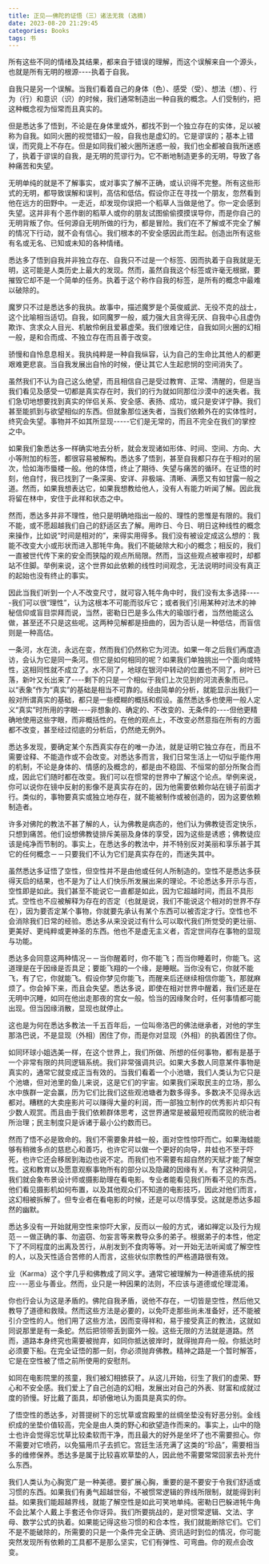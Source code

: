 ```yaml
---
title: 正见——佛陀的证悟（三）诸法无我 (选摘)
date: 2023-08-20 21:29:45
categories: Books
tags: 书
---
```


所有这些不同的情绪及其结果，都来自于错误的理解，而这个误解来自一个源头，也就是所有无明的根源----执着于自我。

自我只是另一个误解。当我们看着自己的身体（色）、感受（受）、想法（想）、行为（行）和意识（识）的时候，我们通常制造出一种自我的概念。人们受制约，把这种概念视为恒常而且真实的。

但是悉达多了悟到，不论是在身体里或外，都找不到一个独立存在的实体，足以被称为自我。如同火圈的视觉错幻一般，自我也是虚幻的。它是谬误的；基本上错误，而究竟上不存在。但是如同我们被火圈所迷惑一般，我们也全都被自我所迷惑了，执着于谬误的自我，是无明的荒谬行为。它不断地制造更多的无明，导致了各种痛苦和失望。

无明单纯的就是不了解事实，或对事实了解不正确，或认识得不完整。所有这些形式的无明，都导致误解和误判，高估和低估。假设你正在寻找一个朋友，忽然看到他在远方的田野中。一走近，却发现你误把一个稻草人当做是他了。你一定会感到失望。这并非有个恶作剧的稻草人或你的朋友试图偷偷摸摸误导你，而是你自己的无明背叛了你。任何源自无明所做的行为，都是冒险。我们在不了解或不完全了解的情况下行动，就不会有信心。我们根本的不安全感因此而生起。创造出所有这些有名或无名、已知或未知的各种情绪。

悉达多了悟到自我并非独立存在、自我只不过是一个标签、因而执着于自我就是无明，这可能是人类历史上最大的发现。然而，虽然自我这个标签或许毫无根据，要摧毁它却不是一个简单的任务。执着于这个称作自我的标签，是所有的概念中最难以破除的。

魔罗只不过是悉达多的我执。故事中，描述魔罗是个英俊威武、无役不克的战士，这个比喻相当适切。自我，如同魔罗一般，威力强大且贪得无厌、自我中心且虚伪欺诈、贪求众人目光、机敏伶俐且爱慕虚荣。我们很难记住，自我如同火圈的幻相一般，是和合而成、不独立存在而且善于改变。

骄慢和自怜息息相关。我执纯粹是一种自我纵容，认为自己的生命比其他人的都更艰难更悲哀。当自我发展出自怜的时候，便让其它人生起悲悯的空间消失了。

虽然我们不认为自己这么绝望，而且相信自己是受过教育、正常、清醒的，但是当我们看见及感受一切都是真实存在时，我们的行为就如同那位沙漠中的迷失者。我们急切地想要找到真实的伴侣关系、安全感、表扬、成功，或只是安详宁静。我们甚至能抓到与欲望相似的东西。但就象那位迷失者，当我们依赖外在的实体性时，终究会失望。事物并不如其所显现-----它们是无常的，而且不完全在我们的掌控之中。

如果我们象悉达多一样确实地去分析，就会发现诸如形体、时间、空间、方向、大小等附加的标签，都很容易被解构。悉达多了悟到，甚至自我都只存在于相对的层次，恰如海市蜃楼一般。他的体悟，终止了期待、失望与痛苦的循环。在证悟的时刻，他自忖，我已找到了一条深奥、安详、非极端、清晰、满愿又有如甘露一般之道。然而，如果我想表达它，如果我想教给他人，没有人有能力听闻了解。因此我将留在林中，安住于此祥和状态之中。

然而，悉达多并非不理性，他只是明确地指出一般的、理性的思惟是有限的。我们不能，或不愿超越我们自己的舒适区去了解。用昨日、今日、明日这种线性的概念来操作，比如说“时间是相对的”，来得实用得多。我们没有被设定成这么想的：我能不改变大小或形状而进入那牦牛角。我们不能破除大和小的概念；相反的，我们一直被世代传下来的安全而狭隘的观点所局限。然而，当这些观点被审视时，却都站不住脚。举例来说，这个世界如此依赖的线性时间观念，无法说明时间没有真正的起始也没有终止的事实。

因此当我们听到一个人不改变尺寸，就可容入牦牛角中时，我们没有太多选择-----我们可以很“理性”，认为这根本不可能而驳斥它；或者我们引用某种对法术的神秘信仰或盲目崇拜而说，当然，密勒日巴是多么伟大的瑜珈行者，当然他能这么做，甚至还不只是这些呢。这两种见解都是扭曲的，因为否认是一种低估，而盲信则是一种高估。

一条河，水在流，永远在变，然而我们仍然称它为河流。如果一年之后我们再度造访，会认为它是同一条河。但它是如何相同的呢？如果我们单独挑出一个面向或特性，这相同性就不成立了。水不同了，地球在银河中转动的位置也不同了，树叶已落，新叶又长出来了----剩下的只是一个相似于我们上次见到的河流表象而已。以“表象”作为“真实”的基础是相当不可靠的。经由简单的分析，就能显示出我们一般对所谓真实的基础，都只是一些模糊的概括和假设。虽然悉达多也使用一般人定义“真实”时所用的字眼----非想象的、确定的、不改变的、无条件的----但他更精确地使用这些字眼，而非概括性的。在他的观点上，不改变必然意指在所有的方面都不改变，甚至经过彻底的分析后，仍然绝无例外。

悉达多发现，要确定某个东西真实存在的唯一办法，就是证明它独立存在，而且不需要诠释、不能造作或不会改变。对悉达多而言，我们日常生活上一切似乎能作用的机制，不论是身体的、情感的及概念的，都是由不稳固、不恒常的部分所聚合而成，因此它们随时都在改变。我们可以在惯常的世界中了解这个论点。举例来说，你可以说你在镜中反射的影像不是真实存在的，因为他需要依赖你站在镜子前面才行。类似的，事物要真实或独立地存在，就不能被制作或被创造的，因为这要依赖制造者。

许多对佛陀的教法不甚了解的人，认为佛教是病态的，他们认为佛教徒否定快乐，只想到痛苦。他们设想佛教徒排斥美丽及身体的享受，因为这些是诱惑；佛教徒应该是纯净而节制的。事实上，在悉达多的教法中，并不特别反对美丽和享乐甚于其它的任何概念－－只要我们不认为它们是真实存在的，而迷失其中。

虽然悉达多证悟了空性，但空性并不是由他或任何人所制造的。空性不是悉达多获得天启的结果，也不是为了让人们快乐所发展出来的理论。不论悉达多开示与否，空性即是如此。我们甚至不能说它一直都是如此，因为它超越时间，而且不具形式。空性也不应被解释为存在的否定（也就是说，我们不能说这个相对的世界不存在），因为要否定某个事物，你就要先承认有某个东西可以被否定才行。空性也不会消除我们日常的经验。悉达多从来没说过有什么可以取代我们所觉受的更壮丽、更美好、更纯粹或更神圣的东西。他也不是虚无主义者，否定世间存在事物的显现与功能。

悉达多会同意这两种情况－－当你醒着时，你不能飞；而当你睡着时，你能飞。这道理是在于因缘是否具足；要能飞翔的一个缘，是睡眠。当你没有它，你就不能飞，有了它，你就能飞。假设你梦见你能飞，而醒来后还继续相信你能飞，那就麻烦了。你会掉下来，而且会失望。悉达多说，即使在相对世界中醒着，我们还是在无明中沉睡，如同在他出走那夜的宫女一般。恰当的因缘聚合时，任何事情都可能出现。但当因缘消散，显现也就停止。

这也是为何在悉达多教法一千五百年后，一位叫帝洛巴的佛法继承者，对他的学生那洛巴说，不是显现（外相）困住了你，而是你对显现（外相）的执着困住了你。

如同环球小姐选美一样，在这个世界上，我们所做、所想的任何事物，都有是基于一个非常有限的共同逻辑系统。我们非常强调共识。如果大多数人同意某件事物是真实的，通常它就变成正当有效的。当我们看着一个小池塘，我们人类认为它只是个池塘，但对池里的鱼儿来说，这是它们的宇宙。如果我们采取民主的立场，那么水中族群一定会赢，历为它们比我们这些观池塘者为数多得多。多数决不见得永远都对。糟糕的大卖座影片可以赚得大量的利润，而一部独立制作的优秀影片却只有少数人观赏。而且由于我们依赖群体思考，这世界通常是被最短视而腐败的统治者所治理；民主制度只是诉诸于最小公约数而已。

然而了悟不必是致命的。我们不需要象井蛙一般，面对空性惊吓而亡。如果海蛙能够有稍微多点的慈悲心和善巧，也许它可以做一个更好的向导，井蛙也不至于吓死，也许它还会移居到海边也说不定。而我们也不需要有超自然的天赋才能了解空性。这和教育以及愿意观察事物所有的部分以及隐藏的因缘有关。有了这种洞见，我们就会象布景设计师或摄影助理在看电影。专业者能看见我们所看不见的东西。他们看见摄影机如何布置，以及其他观众们不知道的电影技巧，因此对他们而言，这幻相被拆解了。但专业者在看电影的时候，还是可以尽情享受。这就是悉达多超然的幽默。

悉达多没有一开始就用空性来惊吓大家，反而以一般的方式，诸如禅定以及行为规范－－做正确的事、勿盗窃、勿妄言等来教导众多的弟子。根据弟子的本性，他定下了不同程度的出离及苦行，从削发到不食肉等等。对一开始无法听闻或了解空性的人，以及天性适合苦修的人而言，这些状似宗教性的严格道路很有效。

业（Karma）这个字几乎和佛教成了同义字。通常它被理解为一种道德系统的报应----恶业与善业。然而，业只是一种因果的法则，不应该与道德或伦理混淆。

你也行会认为这是矛盾的。佛陀自我矛盾，说他不存在，一切皆是空性，然后他又教导了道德和救赎。然而这些方法是必要的，以免吓走那些尚未准备好，还不能被引介空性的人。他们用了这些方法，因而变得祥和，易于接受真正的教法，这就如同说那里是有一条蛇。然后把领带丢到窗外一般。这些无限的方法就是道路。然而，道路本身终究也需要被抛弃，如同你抵达彼岸时，就得抛弃舟一般。你抵达时必须要下船。在完全证悟的那一刻，你必须抛弃佛教。精神之路是一个暂时解答，它是在空性被了悟之前所使用的安慰剂。

如同在电影院里的孩童，我们被幻相掳获了。从这儿开始，衍生了我们的虚荣、野心和不安全感。我们爱上了自己创造的幻相，发展出对自己的外表、财富和成就过度的骄慢。好比戴了面具，却骄傲地认为面具是真实的你。

了悟空性的悉达多，对菩提树下的忘忧草或宫殿里的丝绸坐垫没有好恶分别。金线织成的坐垫价值较高，完全是由人类的野心和欲望造作而来的。事实上，山中的隐士也许会觉得忘忧草比较柔软而干净，而且最大的好外是坐坏了也不需要担心。你不需要对它喷药，以免猫用爪子去抓它。宫廷生活充满了这类的“珍品”，需要相当多的维修保养。悉达多是属于比较喜欢草垫的人，因此他不需要常常回家去补充什么东西。

我们人类认为心胸宽广是一种美德。要扩展心胸，重要的是不要安于令我们舒适或习惯的东西。如果我们有勇气超越世俗，不被惯常逻辑的界线所限制，就能得到利益。如果我们能超越界线，就能了解空性是如此可笑地单纯。密勒日巴躲进牦牛角不会比某个人戴上手套还令你讶异。我们所要挑战的，是对惯常逻辑、文法、字母、数学公式的执着。如果能记得这些习惯的和合本性，我们就能断除它们。它们不是不能破除的，所需要的只是一个条件完全正确、资讯适时到位的情况，你可能突然发现所有依赖的工具都不是那么坚实，它们有弹性、可弯曲。你的观点会改变。






